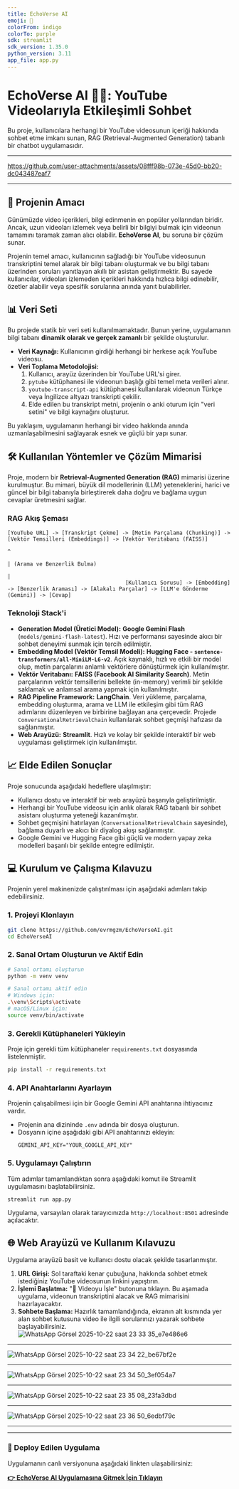 ```yaml
---
title: EchoVerse AI
emoji: 🎥
colorFrom: indigo
colorTo: purple
sdk: streamlit
sdk_version: 1.35.0
python_version: 3.11
app_file: app.py
---
```

# EchoVerse AI 🤖🎥: YouTube Videolarıyla Etkileşimli Sohbet

Bu proje, kullanıcılara herhangi bir YouTube videosunun içeriği hakkında sohbet etme imkanı sunan, RAG (Retrieval-Augmented Generation) tabanlı bir chatbot uygulamasıdır.

---

https://github.com/user-attachments/assets/08fff98b-073e-45d0-bb20-dc043487eaf7

---
## 📜 Projenin Amacı

Günümüzde video içerikleri, bilgi edinmenin en popüler yollarından biridir. Ancak, uzun videoları izlemek veya belirli bir bilgiyi bulmak için videonun tamamını taramak zaman alıcı olabilir. **EchoVerse AI**, bu soruna bir çözüm sunar.

Projenin temel amacı, kullanıcının sağladığı bir YouTube videosunun transkriptini temel alarak bir bilgi tabanı oluşturmak ve bu bilgi tabanı üzerinden soruları yanıtlayan akıllı bir asistan geliştirmektir. Bu sayede kullanıcılar, videoları izlemeden içerikleri hakkında hızlıca bilgi edinebilir, özetler alabilir veya spesifik sorularına anında yanıt bulabilirler.

## 📊 Veri Seti

Bu projede statik bir veri seti kullanılmamaktadır. Bunun yerine, uygulamanın bilgi tabanı **dinamik olarak ve gerçek zamanlı** bir şekilde oluşturulur.

*   **Veri Kaynağı:** Kullanıcının girdiği herhangi bir herkese açık YouTube videosu.
*   **Veri Toplama Metodolojisi:**
    1.  Kullanıcı, arayüz üzerinden bir YouTube URL'si girer.
    2.  `pytube` kütüphanesi ile videonun başlığı gibi temel meta verileri alınır.
    3.  `youtube-transcript-api` kütüphanesi kullanılarak videonun Türkçe veya İngilizce altyazı transkripti çekilir.
    4.  Elde edilen bu transkript metni, projenin o anki oturum için "veri setini" ve bilgi kaynağını oluşturur.

Bu yaklaşım, uygulamanın herhangi bir video hakkında anında uzmanlaşabilmesini sağlayarak esnek ve güçlü bir yapı sunar.

## 🛠️ Kullanılan Yöntemler ve Çözüm Mimarisi

Proje, modern bir **Retrieval-Augmented Generation (RAG)** mimarisi üzerine kurulmuştur. Bu mimari, büyük dil modellerinin (LLM) yeteneklerini, harici ve güncel bir bilgi tabanıyla birleştirerek daha doğru ve bağlama uygun cevaplar üretmesini sağlar.

### RAG Akış Şeması

```
[YouTube URL] -> [Transkript Çekme] -> [Metin Parçalama (Chunking)] -> [Vektör Temsilleri (Embeddings)] -> [Vektör Veritabanı (FAISS)]
                                                                                                               ^
                                                                                                               | (Arama ve Benzerlik Bulma)
                                                                                                               |
                                     [Kullanıcı Sorusu] -> [Embedding] -> [Benzerlik Araması] -> [Alakalı Parçalar] -> [LLM'e Gönderme (Gemini)] -> [Cevap]
```

### Teknoloji Stack'i

*   **Generation Model (Üretici Model):** **Google Gemini Flash** (`models/gemini-flash-latest`). Hızı ve performansı sayesinde akıcı bir sohbet deneyimi sunmak için tercih edilmiştir.
*   **Embedding Model (Vektör Temsil Modeli):** **Hugging Face - `sentence-transformers/all-MiniLM-L6-v2`**. Açık kaynaklı, hızlı ve etkili bir model olup, metin parçalarını anlamlı vektörlere dönüştürmek için kullanılmıştır.
*   **Vektör Veritabanı:** **FAISS (Facebook AI Similarity Search)**. Metin parçalarının vektör temsillerini bellekte (in-memory) verimli bir şekilde saklamak ve anlamsal arama yapmak için kullanılmıştır.
*   **RAG Pipeline Framework:** **LangChain**. Veri yükleme, parçalama, embedding oluşturma, arama ve LLM ile etkileşim gibi tüm RAG adımlarını düzenleyen ve birbirine bağlayan ana çerçevedir. Projede `ConversationalRetrievalChain` kullanılarak sohbet geçmişi hafızası da sağlanmıştır.
*   **Web Arayüzü:** **Streamlit**. Hızlı ve kolay bir şekilde interaktif bir web uygulaması geliştirmek için kullanılmıştır.

## 📈 Elde Edilen Sonuçlar

Proje sonucunda aşağıdaki hedeflere ulaşılmıştır:
*   Kullanıcı dostu ve interaktif bir web arayüzü başarıyla geliştirilmiştir.
*   Herhangi bir YouTube videosu için anlık olarak RAG tabanlı bir sohbet asistanı oluşturma yeteneği kazanılmıştır.
*   Sohbet geçmişini hatırlayan (`ConversationalRetrievalChain` sayesinde), bağlama duyarlı ve akıcı bir diyalog akışı sağlanmıştır.
*   Google Gemini ve Hugging Face gibi güçlü ve modern yapay zeka modelleri başarılı bir şekilde entegre edilmiştir.

## 💻 Kurulum ve Çalışma Kılavuzu

Projenin yerel makinenizde çalıştırılması için aşağıdaki adımları takip edebilirsiniz.

### 1. Projeyi Klonlayın
```bash
git clone https://github.com/evrmgzm/EchoVerseAI.git
cd EchoVerseAI
```

### 2. Sanal Ortam Oluşturun ve Aktif Edin
```bash
# Sanal ortamı oluşturun
python -m venv venv

# Sanal ortamı aktif edin
# Windows için:
.\venv\Scripts\activate
# macOS/Linux için:
source venv/bin/activate
```

### 3. Gerekli Kütüphaneleri Yükleyin
Proje için gerekli tüm kütüphaneler `requirements.txt` dosyasında listelenmiştir.
```bash
pip install -r requirements.txt
```

### 4. API Anahtarlarını Ayarlayın
Projenin çalışabilmesi için bir Google Gemini API anahtarına ihtiyacınız vardır.
*   Projenin ana dizininde `.env` adında bir dosya oluşturun.
*   Dosyanın içine aşağıdaki gibi API anahtarınızı ekleyin:
    ```
    GEMINI_API_KEY="YOUR_GOOGLE_API_KEY"
    ```

### 5. Uygulamayı Çalıştırın
Tüm adımlar tamamlandıktan sonra aşağıdaki komut ile Streamlit uygulamasını başlatabilirsiniz.
```bash
streamlit run app.py
```
Uygulama, varsayılan olarak tarayıcınızda `http://localhost:8501` adresinde açılacaktır.

## 🌐 Web Arayüzü ve Kullanım Kılavuzu

Uygulama arayüzü basit ve kullanıcı dostu olacak şekilde tasarlanmıştır.

1.  **URL Girişi:** Sol taraftaki kenar çubuğuna, hakkında sohbet etmek istediğiniz YouTube videosunun linkini yapıştırın.
2.  **İşlemi Başlatma:** "🚀 Videoyu İşle" butonuna tıklayın. Bu aşamada uygulama, videonun transkriptini alacak ve RAG mimarisini hazırlayacaktır.
3.  **Sohbete Başlama:** Hazırlık tamamlandığında, ekranın alt kısmında yer alan sohbet kutusuna video ile ilgili sorularınızı yazarak sohbete başlayabilirsiniz.
![WhatsApp Görsel 2025-10-22 saat 23 33 35_e7e486e6](https://github.com/user-attachments/assets/f2d561c3-19f8-456c-8f69-d756236778f6)
---

![WhatsApp Görsel 2025-10-22 saat 23 34 22_be67bf2e](https://github.com/user-attachments/assets/649b0940-363a-4732-91a4-275df4fa98e0)

---

![WhatsApp Görsel 2025-10-22 saat 23 34 50_3ef054a7](https://github.com/user-attachments/assets/e028af76-7612-4017-8d21-44d506e3c303)

---

![WhatsApp Görsel 2025-10-22 saat 23 35 08_23fa3dbd](https://github.com/user-attachments/assets/5ae0c969-edad-45b3-9249-c2bfbf006a8b)

---

![WhatsApp Görsel 2025-10-22 saat 23 36 50_6edbf79c](https://github.com/user-attachments/assets/e7b81153-f723-4f1f-8c45-af6e74582680)

---


---

### 🚀 Deploy Edilen Uygulama

Uygulamanın canlı versiyonuna aşağıdaki linkten ulaşabilirsiniz:

**[👉 EchoVerse AI Uygulamasına Gitmek İçin Tıklayın](https://huggingface.co/spaces/evrmgzm/EchoVerseAI)**


